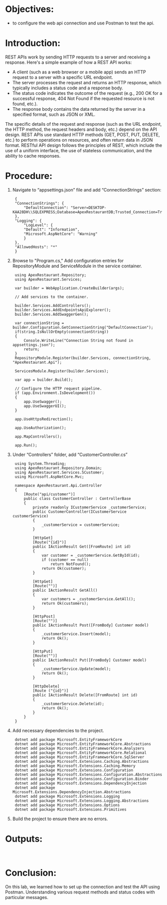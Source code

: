 # Objectives:
* to configure the web api connection and use Postman to test the api.

# Introduction:
REST APIs work by sending HTTP requests to a server and receiving a response. Here's a simple example of how a REST API works:

* A client (such as a web browser or a mobile app) sends an HTTP request to a server with a specific URL endpoint.
* The server processes the request and returns an HTTP response, which typically includes a status code and a response body.
* The status code indicates the outcome of the request (e.g., 200 OK for a successful response, 404 Not Found if the requested resource is not found, etc.).
* The response body contains the data returned by the server in a specified format, such as JSON or XML.

The specific details of the request and response (such as the URL endpoint, the HTTP method, the request headers and body, etc.) depend on the API design. REST APIs use standard HTTP methods (GET, POST, PUT, DELETE, etc.) to perform operations on resources, and often return data in JSON format. RESTful API design follows the principles of REST, which include the use of a uniform interface, the use of stateless communication, and the ability to cache responses.

# Procedure:

1. Navigate to “appsettings.json” file and add “ConnectionStrings” section:

        {
        "ConnectionStrings": {
            "DefaultConnection": "Server=DESKTOP-KAA28DH\\SQLEXPRESS;Database=ApexRestaurantDB;Trusted_Connection=True;TrustServerCertificate=True;"
        },
        "Logging": {
            "LogLevel": {
            "Default": "Information",
            "Microsoft.AspNetCore": "Warning"
            }
        },
        "AllowedHosts": "*"
        }

2. Browse to "Program.cs," Add configuration entries for RepositoryModule and ServiceModule in the service container.

        using ApexRestaurant.Repository;
        using ApexRestaurant.Services;

        var builder = WebApplication.CreateBuilder(args);

        // Add services to the container.

        builder.Services.AddControllers();
        builder.Services.AddEndpointsApiExplorer();
        builder.Services.AddSwaggerGen();

        var connectionString = builder.Configuration.GetConnectionString("DefaultConnection");
        if(string.IsNullOrEmpty(connectionString))
        {
            Console.WriteLine("Connection String not found in appsettings.json");
            return;
        }
        RepositoryModule.Register(builder.Services, connectionString, "ApexRestaurant.Api");

        ServicesModule.Register(builder.Services);

        var app = builder.Build();

        // Configure the HTTP request pipeline.
        if (app.Environment.IsDevelopment())
        {
            app.UseSwagger();
            app.UseSwaggerUI();
        }

        app.UseHttpsRedirection();

        app.UseAuthorization();

        app.MapControllers();

        app.Run();

3. Under “Controllers” folder, add “CustomerController.cs”

        using System.Threading;
        using ApexRestaurant.Repository.Domain;
        using ApexRestaurant.Services.SCustomer;
        using Microsoft.AspNetCore.Mvc;

        namespace ApexRestaurant.Api.Controller
        {
            [Route("api/customer")]
            public class CustomerController : ControllerBase
            {
                private readonly ICustomerService _customerService;
                public CustomerController(ICustomerService customerService)
                {
                    _customerService = customerService;
                }

                [HttpGet]
                [Route("{id}")]
                public IActionResult Get([FromRoute] int id)
                {
                    var customer = _customerService.GetById(id);
                    if (customer == null)
                        return NotFound();
                    return Ok(customer);
                }

                [HttpGet]
                [Route("")]
                public IActionResult GetAll()
                {
                    var customers = _customerService.GetAll();
                    return Ok(customers);
                }

                [HttpPost]
                [Route("")]
                public IActionResult Post([FromBody] Customer model)
                {
                    _customerService.Insert(model);
                    return Ok();
                }

                [HttpPut]
                [Route("")]
                public IActionResult Put([FromBody] Customer model)
                {
                    _customerService.Update(model);
                    return Ok();
                }

                [HttpDelete]
                [Route ("{id}")]
                public IActionResult Delete([FromRoute] int id) 
                {
                    _customerService.Delete(id);
                    return Ok();
                }
            }
        }

4. Add necessary dependencies to the project.

        dotnet add package Microsoft.EntityFrameworkCore
        dotnet add package Microsoft.EntityFrameworkCore.Abstractions
        dotnet add package Microsoft.EntityFrameworkCore.Analyzers
        dotnet add package Microsoft.EntityFrameworkCore.Relational
        dotnet add package Microsoft.EntityFrameworkCore.SqlServer
        dotnet add package Microsoft.Extensions.Caching.Abstractions
        dotnet add package Microsoft.Extensions.Caching.Memory
        dotnet add package Microsoft.Extensions.Configuration
        dotnet add package Microsoft.Extensions.Configuration.Abstractions
        dotnet add package Microsoft.Extensions.Configuration.Binder
        dotnet add package Microsoft.Extensions.DependencyInjection
        dotnet add package Microsoft.Extensions.DependencyInjection.Abstractions
        dotnet add package Microsoft.Extensions.Logging
        dotnet add package Microsoft.Extensions.Logging.Abstractions
        dotnet add package Microsoft.Extensions.Options
        dotnet add package Microsoft.Extensions.Primitives

5. Build the project to ensure there are no errors.

# Outputs:
![]()
![]()
![]()
![]()
![]()

# Conclusion:
On this lab, we learned how to set up the connection and test the API using Postman. Understanding various request methods and status codes with particular messages.